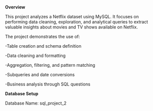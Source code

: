**Overview**

This project analyzes a Netflix dataset using MySQL. It focuses on performing data cleaning, exploration, and analytical queries to extract valuable insights about movies and TV shows available on Netflix.

The project demonstrates the use of:

-Table creation and schema definition

-Data cleaning and formatting

-Aggregation, filtering, and pattern matching

-Subqueries and date conversions

-Business analysis through SQL questions

**Database Setup**

Database Name: sql_project_2

